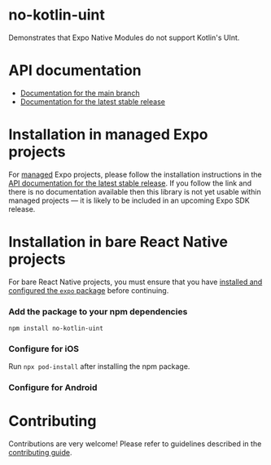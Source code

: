 # no-kotlin-uint

Demonstrates that Expo Native Modules do not support Kotlin's UInt.

# API documentation

- [Documentation for the main branch](https://github.com/expo/expo/blob/main/docs/pages/versions/unversioned/sdk/no-kotlin-uint.md)
- [Documentation for the latest stable release](https://docs.expo.dev/versions/latest/sdk/no-kotlin-uint/)

# Installation in managed Expo projects

For [managed](https://docs.expo.dev/archive/managed-vs-bare/) Expo projects, please follow the installation instructions in the [API documentation for the latest stable release](#api-documentation). If you follow the link and there is no documentation available then this library is not yet usable within managed projects &mdash; it is likely to be included in an upcoming Expo SDK release.

# Installation in bare React Native projects

For bare React Native projects, you must ensure that you have [installed and configured the `expo` package](https://docs.expo.dev/bare/installing-expo-modules/) before continuing.

### Add the package to your npm dependencies

```
npm install no-kotlin-uint
```

### Configure for iOS

Run `npx pod-install` after installing the npm package.


### Configure for Android



# Contributing

Contributions are very welcome! Please refer to guidelines described in the [contributing guide]( https://github.com/expo/expo#contributing).
